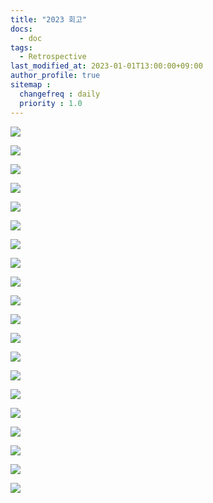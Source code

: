 ```yaml
---
title: "2023 회고"
docs: 
  - doc
tags:
  - Retrospective
last_modified_at: 2023-01-01T13:00:00+09:00
author_profile: true
sitemap :
  changefreq : daily
  priority : 1.0
---
```


![](https://raw.githubusercontent.com/GRuuuuu/hololy-img-repo/main/2024-01-01-2023.md/0.png)  

![](https://raw.githubusercontent.com/GRuuuuu/hololy-img-repo/main/2024-01-01-2023.md/1.png)

![](https://raw.githubusercontent.com/GRuuuuu/hololy-img-repo/main/2024-01-01-2023.md/2.png)

![](https://raw.githubusercontent.com/GRuuuuu/hololy-img-repo/main/2024-01-01-2023.md/3.png)

![](https://raw.githubusercontent.com/GRuuuuu/hololy-img-repo/main/2024-01-01-2023.md/4.png)

![](https://raw.githubusercontent.com/GRuuuuu/hololy-img-repo/main/2024-01-01-2023.md/5.png)

![](https://raw.githubusercontent.com/GRuuuuu/hololy-img-repo/main/2024-01-01-2023.md/6.png)

![](https://raw.githubusercontent.com/GRuuuuu/hololy-img-repo/main/2024-01-01-2023.md/7.png)

![](https://raw.githubusercontent.com/GRuuuuu/hololy-img-repo/main/2024-01-01-2023.md/8.png)

![](https://raw.githubusercontent.com/GRuuuuu/hololy-img-repo/main/2024-01-01-2023.md/9.png)

![](https://raw.githubusercontent.com/GRuuuuu/hololy-img-repo/main/2024-01-01-2023.md/10.png)

![](https://raw.githubusercontent.com/GRuuuuu/hololy-img-repo/main/2024-01-01-2023.md/11.png)

![](https://raw.githubusercontent.com/GRuuuuu/hololy-img-repo/main/2024-01-01-2023.md/12.png)

![](https://raw.githubusercontent.com/GRuuuuu/hololy-img-repo/main/2024-01-01-2023.md/13.png)

![](https://raw.githubusercontent.com/GRuuuuu/hololy-img-repo/main/2024-01-01-2023.md/14.png)

![](https://raw.githubusercontent.com/GRuuuuu/hololy-img-repo/main/2024-01-01-2023.md/15.png)

![](https://raw.githubusercontent.com/GRuuuuu/hololy-img-repo/main/2024-01-01-2023.md/16.png)

![](https://raw.githubusercontent.com/GRuuuuu/hololy-img-repo/main/2024-01-01-2023.md/17.png)

![](https://raw.githubusercontent.com/GRuuuuu/hololy-img-repo/main/2024-01-01-2023.md/18.png)

![](https://raw.githubusercontent.com/GRuuuuu/hololy-img-repo/main/2024-01-01-2023.md/19.png)